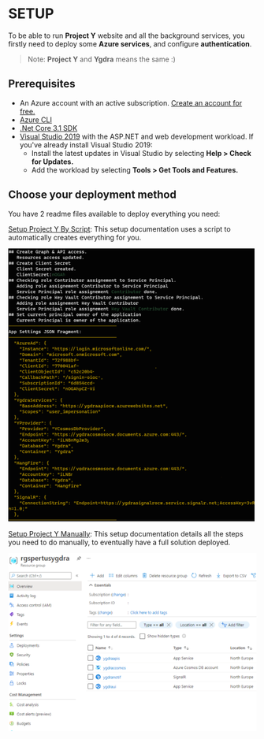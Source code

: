 # SETUP

To be able to run **Project Y** website and all the background services, you firstly need to deploy some **Azure services**, and configure **authentication**.

> Note: **Project Y** and **Ygdra** means the same :)

## Prerequisites

- An Azure account with an active subscription. [Create an account for free.](https://azure.microsoft.com/free/dotnet)
- [Azure CLI](https://docs.microsoft.com/en-us/cli/azure/install-azure-cli)
- [.Net Core 3.1 SDK](https://dotnet.microsoft.com/download)
- [Visual Studio 2019](https://www.visualstudio.com/downloads) with the ASP.NET and web development workload.
  If you've already install Visual Studio 2019:
  - Install the latest updates in Visual Studio by selecting **Help > Check for Updates.**
  - Add the workload by selecting **Tools > Get Tools and Features.**

## Choose your deployment method

You have 2 readme files available to deploy everything you need:

[Setup Project Y By Script](SETUP_SCRIPT.md): This setup documentation uses a script to automatically creates everything for you.

![Screenshot by Script](./docs/assets/tldr02.png)

[Setup Project Y Manually](SETUP_DETAILS.md): This setup documentation details all the steps you need to do manually, to eventually have a full solution deployed.

![Screenshot by manual](./docs/assets/createresourcegroup08.png)